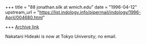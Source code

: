 +++
title = "88 jonathan.silk at wmich.edu"
date = "1996-04-12"
upstream_url = "https://list.indology.info/pipermail/indology/1996-April/004680.html"

+++
[Archive link](https://list.indology.info/pipermail/indology/1996-April/004680.html)

Nakatani Hideaki is now at Tokyo University; no email.





